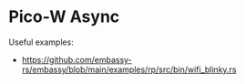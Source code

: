 # Pico-W Async


Useful examples:

- https://github.com/embassy-rs/embassy/blob/main/examples/rp/src/bin/wifi_blinky.rs


